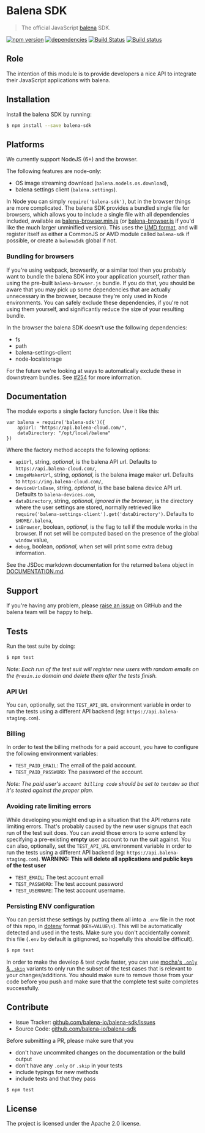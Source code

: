 Balena SDK
=========

> The official JavaScript [balena](https://balena.io/) SDK.

[![npm version](https://badge.fury.io/js/balena-sdk.svg)](http://badge.fury.io/js/balena-sdk)
[![dependencies](https://david-dm.org/balena-io/balena-sdk.svg)](https://david-dm.org/balena-io/balena.sdk.svg)
[![Build Status](https://travis-ci.org/balena-io/balena-sdk.svg?branch=master)](https://travis-ci.org/balena-io/balena-sdk)
[![Build status](https://ci.appveyor.com/api/projects/status/qbsivehgnq0vyrrb/branch/master?svg=true)](https://ci.appveyor.com/project/balena-io/balena-sdk/branch/master)

Role
----

The intention of this module is to provide developers a nice API to integrate their JavaScript applications with balena.

Installation
------------

Install the balena SDK by running:

```sh
$ npm install --save balena-sdk
```

Platforms
---------

We currently support NodeJS (6+) and the browser.

The following features are node-only:
- OS image streaming download (`balena.models.os.download`),
- balena settings client (`balena.settings`).

In Node you can simply `require('balena-sdk')`, but in the browser things are more complicated. The balena SDK provides a bundled single file for browsers, which allows you to include a single file with all dependencies included, available as [balena-browser.min.js](https://unpkg.com/balena-sdk/build/balena-browser.min.js) (or [balena-browser.js](https://unpkg.com/balena-sdk/build/balena-browser.js) if you'd like the much larger unminified version). This uses the [UMD format](https://github.com/umdjs/umd), and will register itself as either a CommonJS or AMD module called `balena-sdk` if possible, or create a `balenaSdk` global if not.

### Bundling for browsers

If you're using webpack, browserify, or a similar tool then you probably want to bundle the balena SDK into your application yourself, rather than using the pre-built `balena-browser.js` bundle. If you do that, you should be aware that you may pick up some dependencies that are actually unnecessary in the browser, because they're only used in Node environments. You can safely exclude these dependencies, if you're not using them yourself, and significantly reduce the size of your resulting bundle.

In the browser the balena SDK doesn't use the following dependencies:

* fs
* path
* balena-settings-client
* node-localstorage

For the future we're looking at ways to automatically exclude these in downstream bundles. See [#254](https://github.com/balena-io/balena-sdk/issues/254) for more information.

Documentation
-------------

The module exports a single factory function. Use it like this:

```
var balena = require('balena-sdk')({
	apiUrl: "https://api.balena-cloud.com/",
	dataDirectory: "/opt/local/balena"
})
```

Where the factory method accepts the following options:
* `apiUrl`, string, *optional*, is the balena API url. Defaults to `https://api.balena-cloud.com/`,
* `imageMakerUrl`, string, *optional*, is the balena image maker url. Defaults to `https://img.balena-cloud.com/`,
* `deviceUrlsBase`, string, *optional*, is the base balena device API url. Defaults to `balena-devices.com`,
* `dataDirectory`, string, *optional*, *ignored in the browser*, is the directory where the user settings are stored, normally retrieved like `require('balena-settings-client').get('dataDirectory')`. Defaults to `$HOME/.balena`,
* `isBrowser`, boolean, *optional*, is the flag to tell if the module works in the browser. If not set will be computed based on the presence of the global `window` value,
* `debug`, boolean, *optional*, when set will print some extra debug information.

See the JSDoc markdown documentation for the returned `balena` object in [DOCUMENTATION.md](https://github.com/balena-io/balena-sdk/blob/master/DOCUMENTATION.md).

Support
-------

If you're having any problem, please [raise an issue](https://github.com/balena-io/balena-sdk/issues/new) on GitHub and the balena team will be happy to help.

Tests
-----

Run the test suite by doing:

```sh
$ npm test
```

*Note: Each run of the test suit will register new users with random emails on the `@resin.io` domain and delete them after the tests finish.*

### API Url

You can, optionally, set the `TEST_API_URL` environment variable in order to run the tests using a different API backend (eg: `https://api.balena-staging.com`).

### Billing

In order to test the billing methods for a paid account, you have to configure the following environment variables:

- `TEST_PAID_EMAIL`: The email of the paid account.
- `TEST_PAID_PASSWORD`: The password of the account.

*Note: The paid user's `account billing code` should be set to `testdev` so that it's tested against the proper plan.*

### Avoiding rate limiting errors

While developing you might end up in a situation that the API returns rate limiting errors.
That's probably caused by the new user signups that each run of the test suit does.
You can avoid those errors to some extend by specifying a pre-existing **empty** user account to run the suit against.
You can also, optionally, set the `TEST_API_URL` environment variable in order to run the tests using a different API backend (eg: `https://api.balena-staging.com`).
**WARNING: This will delete all applications and public keys of the test user**

- `TEST_EMAIL`: The test account email
- `TEST_PASSWORD`: The test account password
- `TEST_USERNAME`: The test account username.

### Persisting ENV configuration

You can persist these settings by putting them all into a `.env` file in the root of this repo, in
[dotenv](https://www.npmjs.com/package/dotenv) format (`KEY=VALUE\n`). This will be automatically detected and used in the tests.
Make sure you don't accidentally commit this file (`.env` by default is gitignored, so hopefully this should be difficult).


```sh
$ npm test
```

In order to make the develop & test cycle faster, you can use [mocha's `.only` & `.skip`](https://mochajs.org/#exclusive-tests) variants
to only run the subset of the test cases that is relevant to your changes/additions. You should make sure to remove those from
your code before you push and make sure that the complete test suite completes successfully.

Contribute
----------

- Issue Tracker: [github.com/balena-io/balena-sdk/issues](https://github.com/balena-io/balena-sdk/issues)
- Source Code: [github.com/balena-io/balena-sdk](https://github.com/balena-io/balena-sdk)

Before submitting a PR, please make sure that you
* don't have uncommited changes on the documentation or the build output
* don't have any `.only` or `.skip` in your tests
* include typings for new methods
* include tests and that they pass

```sh
$ npm test
```

License
-------

The project is licensed under the Apache 2.0 license.
